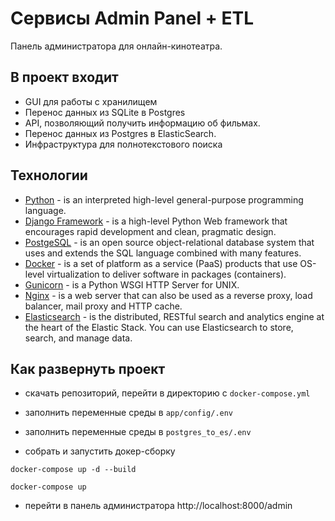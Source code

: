 # Сервисы Admin Panel + ETL

Панель администратора для онлайн-кинотеатра.
## В проект входит
- GUI для работы с хранилищем
- Перенос данных из SQLite в Postgres
- API, позволяющий получить информацию об фильмах.
- Перенос данных из Postgres в ElasticSearch. 
- Инфраструктура для полнотекстового поиска

## Технологии
- [Python](https://www.python.org/) - is an interpreted high-level general-purpose programming language.
- [Django Framework](https://www.djangoproject.com/) - is a high-level Python Web framework that encourages rapid development and clean, pragmatic design.
- [PostgeSQL](https://www.postgresql.org/) - is an open source object-relational database system that uses and extends the SQL language combined with many features.
- [Docker](https://www.docker.com/) - is a set of platform as a service (PaaS) products that use OS-level virtualization to deliver software in packages (containers).
- [Gunicorn](https://gunicorn.org/) - is a Python WSGI HTTP Server for UNIX.
- [Nginx](https://nginx.org/) - is a web server that can also be used as a reverse proxy, load balancer, mail proxy and HTTP cache.
- [Elasticsearch](https://www.elastic.co/elasticsearch/) - is the distributed, RESTful search and analytics engine at the heart of the Elastic Stack. You can use Elasticsearch to store, search, and manage data.

## Как развернуть проект
- скачать репозиторий, перейти в директорию с ```docker-compose.yml```

- заполнить переменные среды в ```app/config/.env```

- заполнить переменные среды в ```postgres_to_es/.env```

- собрать и запустить докер-сборку

```docker-compose up -d --build```

```docker-compose up```

- перейти в панель администратора http://localhost:8000/admin